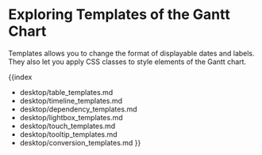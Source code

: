 Exploring Templates of the Gantt Chart
=======================================
Templates allows you to change the format of displayable dates and labels. They also let you apply CSS classes to style elements of the Gantt chart.


{{index
- desktop/table_templates.md
- desktop/timeline_templates.md
- desktop/dependency_templates.md
- desktop/lightbox_templates.md
- desktop/touch_templates.md
- desktop/tooltip_templates.md
- desktop/conversion_templates.md
}}













